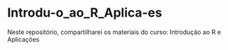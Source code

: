 # Introdu-o_ao_R_Aplica-es
Neste repositório, compartilharei os materiais do curso: Introdução ao R e Aplicações
